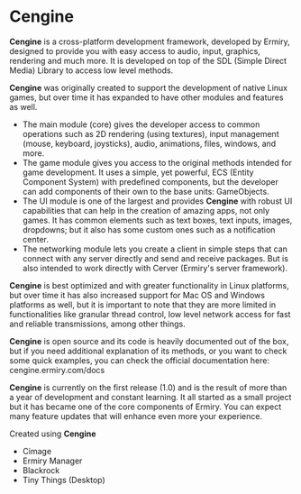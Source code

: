 # Cengine

**Cengine** is a cross-platform development framework, developed by Ermiry, designed to provide you with easy access to audio, input, graphics, rendering and much more. It is developed on top of the SDL (Simple Direct Media) Library to access low level methods.

**Cengine** was originally created to support the development of native Linux games, but over time it has expanded to have other modules and features as well.

- The main module (core) gives the developer access to common operations such as 2D rendering (using textures), input management (mouse, keyboard, joysticks), audio, animations, files, windows, and more.
- The game module gives you access to the original methods intended for game development. It uses a simple, yet powerful, ECS (Entity Component System) with predefined components, but the developer can add components of their own to the base units: GameObjects.
- The UI module is one of the largest and provides **Cengine** with robust UI capabilities that can help in the creation of amazing apps, not only games. It has common elements such as text boxes, text inputs, images, dropdowns; but it also has some custom ones such as a notification center.
- The networking module lets you create a client in simple steps that can connect with any server directly and send and receive packages. But is also intended to work directly with Cerver (Ermiry's server framework).

**Cengine** is best optimized and with greater functionality in Linux platforms, but over time it has also increased support for  Mac OS and Windows platforms as well, but it is important to note that they are more limited in functionalities like granular thread control, low level network access for fast and reliable transmissions, among other things.

**Cengine** is open source and its code is heavily documented out of the box, but if you need additional explanation of its methods, or you want to check some quick examples, you can check the official documentation here: cengine.ermiry.com/docs

**Cengine** is currently on the first release (1.0) and is the result of more than a year of development and constant learning. It all started as a small project but it has became one of the core components of Ermiry. You can expect many feature updates that will enhance even more your experience.

Created using **Cengine**

- Cimage
- Ermiry Manager
- Blackrock
- Tiny Things (Desktop)